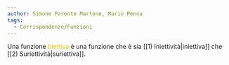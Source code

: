 ```yaml
---
author: Simone Parente Martone, Mario Penna
tags:
  - Corrispondenze/Funzioni
---
```

Una funzione <span style="color:#ffbe0a">biettiva</span> è una funzione che è sia [[1) Iniettività|iniettiva]] che [[2) Suriettività|suriettiva]].
